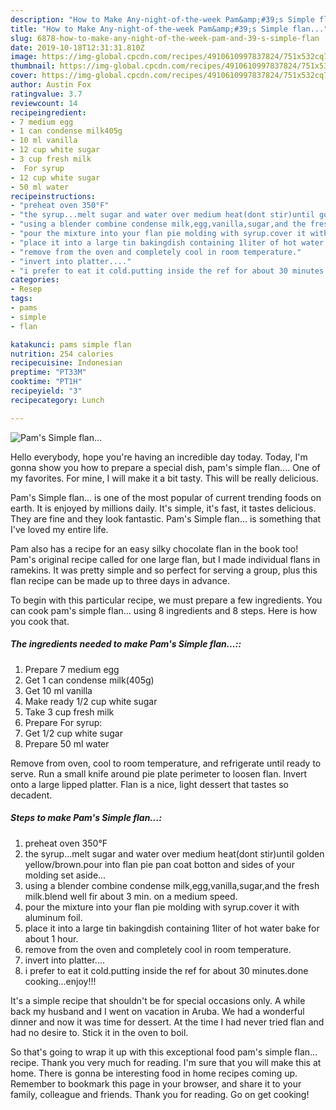 ```yaml
---
description: "How to Make Any-night-of-the-week Pam&amp;#39;s Simple flan..."
title: "How to Make Any-night-of-the-week Pam&amp;#39;s Simple flan..."
slug: 6878-how-to-make-any-night-of-the-week-pam-and-39-s-simple-flan
date: 2019-10-18T12:31:31.810Z
image: https://img-global.cpcdn.com/recipes/4910610997837824/751x532cq70/pams-simple-flan-recipe-main-photo.jpg
thumbnail: https://img-global.cpcdn.com/recipes/4910610997837824/751x532cq70/pams-simple-flan-recipe-main-photo.jpg
cover: https://img-global.cpcdn.com/recipes/4910610997837824/751x532cq70/pams-simple-flan-recipe-main-photo.jpg
author: Austin Fox
ratingvalue: 3.7
reviewcount: 14
recipeingredient:
- 7 medium egg
- 1 can condense milk405g
- 10 ml vanilla
- 12 cup white sugar
- 3 cup fresh milk
-  For syrup
- 12 cup white sugar
- 50 ml water
recipeinstructions:
- "preheat oven 350°F"
- "the syrup...melt sugar and water over medium heat(dont stir)until golden yellow/brown.pour into flan pie pan coat botton and sides of your molding set aside..."
- "using a blender combine condense milk,egg,vanilla,sugar,and the fresh milk.blend well fir about 3 min. on a medium speed."
- "pour the mixture into your flan pie molding with syrup.cover it with aluminum foil."
- "place it into a large tin bakingdish containing 1liter of hot water bake for about 1 hour."
- "remove from the oven and completely cool in room temperature."
- "invert into platter...."
- "i prefer to eat it cold.putting inside the ref for about 30 minutes.done cooking...enjoy!!!"
categories:
- Resep
tags:
- pams
- simple
- flan

katakunci: pams simple flan
nutrition: 254 calories
recipecuisine: Indonesian
preptime: "PT33M"
cooktime: "PT1H"
recipeyield: "3"
recipecategory: Lunch

---
```



![Pam&#39;s Simple flan...](https://img-global.cpcdn.com/recipes/4910610997837824/751x532cq70/pams-simple-flan-recipe-main-photo.jpg)

Hello everybody, hope you're having an incredible day today. Today, I'm gonna show you how to prepare a special dish, pam&#39;s simple flan.... One of my favorites. For mine, I will make it a bit tasty. This will be really delicious.

Pam&#39;s Simple flan... is one of the most popular of current trending foods on earth. It is enjoyed by millions daily. It's simple, it's fast, it tastes delicious. They are fine and they look fantastic. Pam&#39;s Simple flan... is something that I've loved my entire life.

Pam also has a recipe for an easy silky chocolate flan in the book too! Pam&#39;s original recipe called for one large flan, but I made individual flans in ramekins. It was pretty simple and so perfect for serving a group, plus this flan recipe can be made up to three days in advance.


To begin with this particular recipe, we must prepare a few ingredients. You can cook pam&#39;s simple flan... using 8 ingredients and 8 steps. Here is how you cook that.

##### The ingredients needed to make Pam&#39;s Simple flan...::

1. Prepare 7 medium egg
1. Get 1 can condense milk(405g)
1. Get 10 ml vanilla
1. Make ready 1/2 cup white sugar
1. Take 3 cup fresh milk
1. Prepare  For syrup:
1. Get 1/2 cup white sugar
1. Prepare 50 ml water


Remove from oven, cool to room temperature, and refrigerate until ready to serve. Run a small knife around pie plate perimeter to loosen flan. Invert onto a large lipped platter. Flan is a nice, light dessert that tastes so decadent. 

##### Steps to make Pam&#39;s Simple flan...:

1. preheat oven 350°F
1. the syrup...melt sugar and water over medium heat(dont stir)until golden yellow/brown.pour into flan pie pan coat botton and sides of your molding set aside...
1. using a blender combine condense milk,egg,vanilla,sugar,and the fresh milk.blend well fir about 3 min. on a medium speed.
1. pour the mixture into your flan pie molding with syrup.cover it with aluminum foil.
1. place it into a large tin bakingdish containing 1liter of hot water bake for about 1 hour.
1. remove from the oven and completely cool in room temperature.
1. invert into platter....
1. i prefer to eat it cold.putting inside the ref for about 30 minutes.done cooking...enjoy!!!


It&#39;s a simple recipe that shouldn&#39;t be for special occasions only. A while back my husband and I went on vacation in Aruba. We had a wonderful dinner and now it was time for dessert. At the time I had never tried flan and had no desire to. Stick it in the oven to boil. 

So that's going to wrap it up with this exceptional food pam&#39;s simple flan... recipe. Thank you very much for reading. I'm sure that you will make this at home. There is gonna be interesting food in home recipes coming up. Remember to bookmark this page in your browser, and share it to your family, colleague and friends. Thank you for reading. Go on get cooking!
